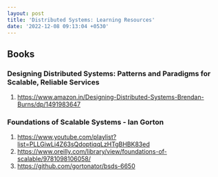 ```yaml
---
layout: post
title: 'Distributed Systems: Learning Resources'
date: '2022-12-08 09:13:04 +0530'
---
```


## Books

### Designing Distributed Systems: Patterns and Paradigms for Scalable, Reliable Services

1. https://www.amazon.in/Designing-Distributed-Systems-Brendan-Burns/dp/1491983647

### Foundations of Scalable Systems - Ian Gorton
1. https://www.youtube.com/playlist?list=PLLGiwLi4Z63sQdoptiqqLzHTgBHBK83ed
2. https://www.oreilly.com/library/view/foundations-of-scalable/9781098106058/
3. https://github.com/gortonator/bsds-6650